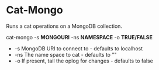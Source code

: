 # Cat-Mongo

Runs a cat operations on a MongoDB collection.

cat-mongo -s **MONGOURI** -ns **NAMESPACE** -o **TRUE/FALSE**

* -s   MongoDB URI to connect to - defaults to localhost
* -ns  The name space to cat - defaults to ""
* -o   If present, tail the oplog for changes - defaults to false
